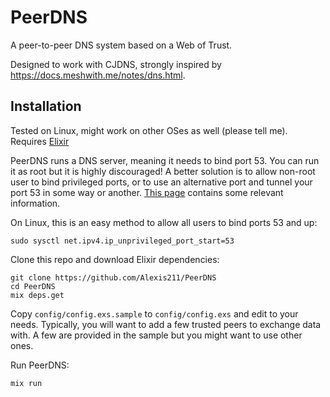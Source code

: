 # PeerDNS

A peer-to-peer DNS system based on a Web of Trust.

Designed to work with CJDNS, strongly inspired by
<https://docs.meshwith.me/notes/dns.html>.

## Installation

Tested on Linux, might work on other OSes as well (please tell me).  Requires
[Elixir](https://elixir-lang.org/)

PeerDNS runs a DNS server, meaning it needs to bind port 53.  You can run it as
root but it is highly discouraged!  A better solution is to allow non-root user
to bind privileged ports, or to use an alternative port and tunnel your port 53
in some way or another. 
[This page](https://stackoverflow.com/questions/413807/is-there-a-way-for-non-root-processes-to-bind-to-privileged-ports-on-linux)
contains some relevant information.

On Linux, this is an easy method to allow all users to bind ports 53 and up:

```
sudo sysctl net.ipv4.ip_unprivileged_port_start=53
```

Clone this repo and download Elixir dependencies:

```
git clone https://github.com/Alexis211/PeerDNS
cd PeerDNS
mix deps.get
```

Copy `config/config.exs.sample` to `config/config.exs` and edit to your needs.
Typically, you will want to add a few trusted peers to exchange data with. A
few are provided in the sample but you might want to use other ones.

Run PeerDNS:

```
mix run
```


